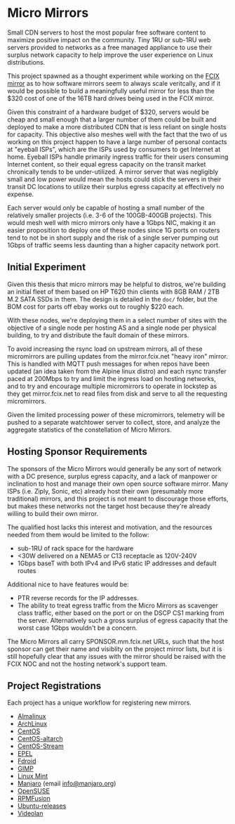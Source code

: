 # Micro Mirrors

Small CDN servers to host the most popular free software content to maximize positive impact on the community.
Tiny 1RU or sub-1RU web servers provided to networks as a free managed appliance to use their surplus network capacity to help improve the user experience on Linux distributions.

This project spawned as a thought experiment while working on the [FCIX mirror](https://mirror.fcix.net/) as to how software mirrors seem to always scale veritcally, and if it would be possible to build a meaningfully useful mirror for less than the $320 cost of one of the 16TB hard drives being used in the FCIX mirror.

Given this constraint of a hardware budget of $320, servers would be cheap and small enough that a larger number of them could be built and deployed to make a more distributed CDN that is less reliant on single hosts for capacity.
This objective also meshes well with the fact that the two of us working on this project happen to have a large number of personal contacts at "eyeball ISPs", which are the ISPs used by consumers to get Internet at home.
Eyeball ISPs handle primarily ingress traffic for their users consuming Internet content, so their equal egress capacity on the transit market chronically tends to be under-utilized.
A mirror server that was negligibly small and low power would mean the hosts could stick the servers in their transit DC locations to utilize their surplus egress capacity at effectively no expense.

Each server would only be capable of hosting a small number of the relatively smaller projects (i.e. 3-6 of the 100GB-400GB projects).
This would mesh well with micro mirrors only have a 1Gbps NIC, making it an easier proposition to deploy one of these nodes since 1G ports on routers tend to not be in short supply and the risk of a single server pumping out 1Gbps of traffic seems less daunting than a higher capacity network port.

## Initial Experiment

Given this thesis that micro mirrors may be helpful to distros, we're building an initial fleet of them based on HP T620 thin clients with 8GB RAM / 2TB M.2 SATA SSDs in them.
The design is detailed in the `doc/` folder, but the BOM cost for parts off ebay works out to roughly $220 each.

With these nodes, we're deploying them in a select number of sites with the objective of a single node per hosting AS and a single node per physical building, to try and distribute the fault domain of these mirrors.

To avoid increasing the rsync load on upstream mirrors, all of these micromirrors are pulling updates from the mirror.fcix.net "heavy iron" mirror.
This is handled with MQTT push messages for when repos have been updated (an idea taken from the Alpine linux distro) and each rsync transfer paced at 200Mbps to try and limit the ingress load on hosting networks, and to try and encourage multiple micromirrors to operate in lockstep as they get mirror.fcix.net to read files from disk and serve to all the requesting micromirrors.

Given the limited processing power of these micromirrors, telemetry will be pushed to a separate watchtower server to collect, store, and analyze the aggregate statistics of the constellation of Micro Mirrors.

## Hosting Sponsor Requirements

The sponsors of the Micro Mirrors would generally be any sort of network with a DC presence, surplus egress capacity, and a lack of manpower or inclination to host and manage their own open source software mirror.
Many ISPs (i.e. Ziply, Sonic, etc) already host their own (presumably more traditional) mirrors, and this project is not meant to discourage those efforts, but makes these networks not the target host because they're already willing to build their own mirror.

The qualified host lacks this interest and motivation, and the resources needed from them would be limited to the follow:
* sub-1RU of rack space for the hardware
* <30W delivered on a NEMA5 or C13 receptacle as 120V-240V
* 1Gbps baseT with both IPv4 and IPv6 static IP addresses and default routes

Additional nice to have features would be:
* PTR reverse records for the IP addresses.
* The ability to treat egress traffic from the Micro Mirrors as scavenger class traffic, either based on the port or on the DSCP CS1 marking from the server. Alternatively such a gross surplus of egress capacity that the worst case 1Gbps wouldn't be a concern.

The Micro Mirrors all carry SPONSOR.mm.fcix.net URLs, such that the host sponsor can get their name and visiblity on the project mirror lists, but it is still hopefully clear that any issues with the mirror should be raised with the FCIX NOC and not the hosting network's support team.

## Project Registrations

Each project has a unique workflow for registering new mirrors.

* [Almalinux](https://wiki.almalinux.org/Mirrors.html)
* [ArchLinux](https://wiki.archlinux.org/title/DeveloperWiki:NewMirrors)
* [CentOS](https://wiki.centos.org/HowTos/CreatePublicMirrors)
* [CentOS-altarch](https://wiki.centos.org/HowTos/CreatePublicMirrors)
* [CentOS-Stream](https://wiki.centos.org/HowTos/CreatePublicMirrors)
* [EPEL](https://fedoraproject.org/wiki/Infrastructure/Mirroring)
* [Fdroid](https://f-droid.org/docs/Running_a_Mirror/)
* [GIMP](https://www.gimp.org/news/2021/10/06/official-mirror-policy/)
* [Linux Mint](https://linuxmint.com/mirrors.php)
* [Manjaro](https://wiki.manjaro.org/index.php/Manjaro_Mirrors) (email info@manjaro.org)
* [OpenSUSE](https://en.opensuse.org/openSUSE:Mirror_infrastructure)
* [RPMFusion](https://rpmfusion.org/Mirrors)
* [Ubuntu-releases](https://wiki.ubuntu.com/Mirrors)
* [Videolan](https://www.videolan.org/videolan/mirrors.html)


